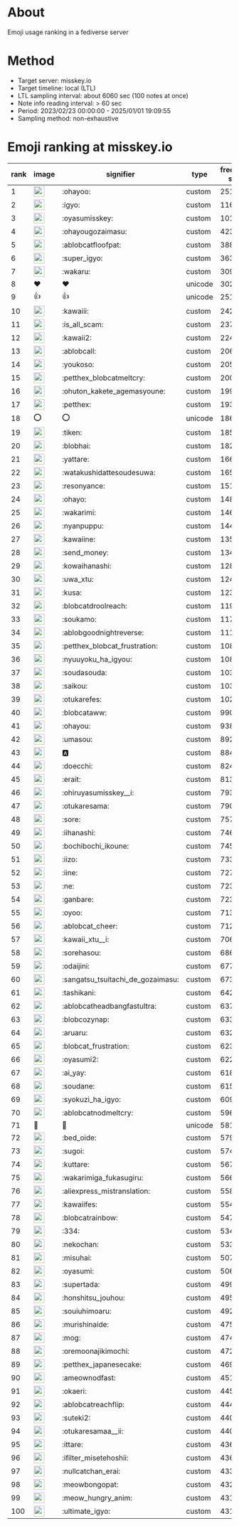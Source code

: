 # About
Emoji usage ranking in a fediverse server

# Method
- Target server: misskey.io
- Target timeline: local (LTL)
- LTL sampling interval: about 6060 sec (100 notes at once)
- Note info reading interval: > 60 sec
- Period: 2023/02/23 00:00:00 - 2025/01/01 19:09:55 
- Sampling method: non-exhaustive

# Emoji ranking at misskey.io

|rank|image|signifier|type|frequency score|
|----|----|----|----|----|
|1|<img height="24" src="https://misskey.io/emoji/ohayoo.webp">|:ohayoo:|custom|251307|
|2|<img height="24" src="https://misskey.io/emoji/igyo.webp">|:igyo:|custom|116507|
|3|<img height="24" src="https://misskey.io/emoji/oyasumisskey.webp">|:oyasumisskey:|custom|101222|
|4|<img height="24" src="https://misskey.io/emoji/ohayougozaimasu.webp">|:ohayougozaimasu:|custom|42374|
|5|<img height="24" src="https://misskey.io/emoji/ablobcatfloofpat.webp">|:ablobcatfloofpat:|custom|38836|
|6|<img height="24" src="https://misskey.io/emoji/super_igyo.webp">|:super_igyo:|custom|36387|
|7|<img height="24" src="https://misskey.io/emoji/wakaru.webp">|:wakaru:|custom|30954|
|8|❤|❤|unicode|30211|
|9|👍|👍|unicode|25164|
|10|<img height="24" src="https://misskey.io/emoji/kawaiii.webp">|:kawaiii:|custom|24209|
|11|<img height="24" src="https://misskey.io/emoji/is_all_scam.webp">|:is_all_scam:|custom|23708|
|12|<img height="24" src="https://misskey.io/emoji/kawaii2.webp">|:kawaii2:|custom|22455|
|13|<img height="24" src="https://misskey.io/emoji/ablobcall.webp">|:ablobcall:|custom|20605|
|14|<img height="24" src="https://misskey.io/emoji/youkoso.webp">|:youkoso:|custom|20508|
|15|<img height="24" src="https://misskey.io/emoji/petthex_blobcatmeltcry.webp">|:petthex_blobcatmeltcry:|custom|20088|
|16|<img height="24" src="https://misskey.io/emoji/ohuton_kakete_agemasyoune.webp">|:ohuton_kakete_agemasyoune:|custom|19954|
|17|<img height="24" src="https://misskey.io/emoji/petthex.webp">|:petthex:|custom|19337|
|18|⭕|⭕|unicode|18687|
|19|<img height="24" src="https://misskey.io/emoji/tiken.webp">|:tiken:|custom|18545|
|20|<img height="24" src="https://misskey.io/emoji/blobhai.webp">|:blobhai:|custom|18217|
|21|<img height="24" src="https://misskey.io/emoji/yattare.webp">|:yattare:|custom|16603|
|22|<img height="24" src="https://misskey.io/emoji/watakushidattesoudesuwa.webp">|:watakushidattesoudesuwa:|custom|16569|
|23|<img height="24" src="https://misskey.io/emoji/resonyance.webp">|:resonyance:|custom|15163|
|24|<img height="24" src="https://misskey.io/emoji/ohayo.webp">|:ohayo:|custom|14893|
|25|<img height="24" src="https://misskey.io/emoji/wakarimi.webp">|:wakarimi:|custom|14630|
|26|<img height="24" src="https://misskey.io/emoji/nyanpuppu.webp">|:nyanpuppu:|custom|14459|
|27|<img height="24" src="https://misskey.io/emoji/kawaiine.webp">|:kawaiine:|custom|13584|
|28|<img height="24" src="https://misskey.io/emoji/send_money.webp">|:send_money:|custom|13407|
|29|<img height="24" src="https://misskey.io/emoji/kowaihanashi.webp">|:kowaihanashi:|custom|12830|
|30|<img height="24" src="https://misskey.io/emoji/uwa_xtu.webp">|:uwa_xtu:|custom|12456|
|31|<img height="24" src="https://misskey.io/emoji/kusa.webp">|:kusa:|custom|12312|
|32|<img height="24" src="https://misskey.io/emoji/blobcatdroolreach.webp">|:blobcatdroolreach:|custom|11958|
|33|<img height="24" src="https://misskey.io/emoji/soukamo.webp">|:soukamo:|custom|11718|
|34|<img height="24" src="https://misskey.io/emoji/ablobgoodnightreverse.webp">|:ablobgoodnightreverse:|custom|11183|
|35|<img height="24" src="https://misskey.io/emoji/petthex_blobcat_frustration.webp">|:petthex_blobcat_frustration:|custom|10839|
|36|<img height="24" src="https://misskey.io/emoji/nyuuyoku_ha_igyou.webp">|:nyuuyoku_ha_igyou:|custom|10820|
|37|<img height="24" src="https://misskey.io/emoji/soudasouda.webp">|:soudasouda:|custom|10318|
|38|<img height="24" src="https://misskey.io/emoji/saikou.webp">|:saikou:|custom|10308|
|39|<img height="24" src="https://misskey.io/emoji/otukarefes.webp">|:otukarefes:|custom|10258|
|40|<img height="24" src="https://misskey.io/emoji/blobcataww.webp">|:blobcataww:|custom|9901|
|41|<img height="24" src="https://misskey.io/emoji/ohayou.webp">|:ohayou:|custom|9380|
|42|<img height="24" src="https://misskey.io/emoji/umasou.webp">|:umasou:|custom|8924|
|43|<img height="24" src="https://misskey.io/emoji/a.webp">|:a:|custom|8844|
|44|<img height="24" src="https://misskey.io/emoji/doecchi.webp">|:doecchi:|custom|8243|
|45|<img height="24" src="https://misskey.io/emoji/erait.webp">|:erait:|custom|8130|
|46|<img height="24" src="https://misskey.io/emoji/ohiruyasumisskey__i.webp">|:ohiruyasumisskey__i:|custom|7939|
|47|<img height="24" src="https://misskey.io/emoji/otukaresama.webp">|:otukaresama:|custom|7906|
|48|<img height="24" src="https://misskey.io/emoji/sore.webp">|:sore:|custom|7579|
|49|<img height="24" src="https://misskey.io/emoji/iihanashi.webp">|:iihanashi:|custom|7460|
|50|<img height="24" src="https://misskey.io/emoji/bochibochi_ikoune.webp">|:bochibochi_ikoune:|custom|7455|
|51|<img height="24" src="https://misskey.io/emoji/iizo.webp">|:iizo:|custom|7333|
|52|<img height="24" src="https://misskey.io/emoji/iine.webp">|:iine:|custom|7274|
|53|<img height="24" src="https://misskey.io/emoji/ne.webp">|:ne:|custom|7237|
|54|<img height="24" src="https://misskey.io/emoji/ganbare.webp">|:ganbare:|custom|7230|
|55|<img height="24" src="https://misskey.io/emoji/oyoo.webp">|:oyoo:|custom|7134|
|56|<img height="24" src="https://misskey.io/emoji/ablobcat_cheer.webp">|:ablobcat_cheer:|custom|7121|
|57|<img height="24" src="https://misskey.io/emoji/kawaii_xtu__i.webp">|:kawaii_xtu__i:|custom|7064|
|58|<img height="24" src="https://misskey.io/emoji/sorehasou.webp">|:sorehasou:|custom|6861|
|59|<img height="24" src="https://misskey.io/emoji/odaijini.webp">|:odaijini:|custom|6775|
|60|<img height="24" src="https://misskey.io/emoji/sangatsu_tsuitachi_de_gozaimasu.webp">|:sangatsu_tsuitachi_de_gozaimasu:|custom|6730|
|61|<img height="24" src="https://misskey.io/emoji/tashikani.webp">|:tashikani:|custom|6422|
|62|<img height="24" src="https://misskey.io/emoji/ablobcatheadbangfastultra.webp">|:ablobcatheadbangfastultra:|custom|6372|
|63|<img height="24" src="https://misskey.io/emoji/blobcozynap.webp">|:blobcozynap:|custom|6338|
|64|<img height="24" src="https://misskey.io/emoji/aruaru.webp">|:aruaru:|custom|6328|
|65|<img height="24" src="https://misskey.io/emoji/blobcat_frustration.webp">|:blobcat_frustration:|custom|6238|
|66|<img height="24" src="https://misskey.io/emoji/oyasumi2.webp">|:oyasumi2:|custom|6226|
|67|<img height="24" src="https://misskey.io/emoji/ai_yay.webp">|:ai_yay:|custom|6185|
|68|<img height="24" src="https://misskey.io/emoji/soudane.webp">|:soudane:|custom|6156|
|69|<img height="24" src="https://misskey.io/emoji/syokuzi_ha_igyo.webp">|:syokuzi_ha_igyo:|custom|6097|
|70|<img height="24" src="https://misskey.io/emoji/ablobcatnodmeltcry.webp">|:ablobcatnodmeltcry:|custom|5961|
|71|🎉|🎉|unicode|5812|
|72|<img height="24" src="https://misskey.io/emoji/bed_oide.webp">|:bed_oide:|custom|5794|
|73|<img height="24" src="https://misskey.io/emoji/sugoi.webp">|:sugoi:|custom|5746|
|74|<img height="24" src="https://misskey.io/emoji/kuttare.webp">|:kuttare:|custom|5679|
|75|<img height="24" src="https://misskey.io/emoji/wakarimiga_fukasugiru.webp">|:wakarimiga_fukasugiru:|custom|5660|
|76|<img height="24" src="https://misskey.io/emoji/aliexpress_mistranslation.webp">|:aliexpress_mistranslation:|custom|5587|
|77|<img height="24" src="https://misskey.io/emoji/kawaiifes.webp">|:kawaiifes:|custom|5543|
|78|<img height="24" src="https://misskey.io/emoji/blobcatrainbow.webp">|:blobcatrainbow:|custom|5470|
|79|<img height="24" src="https://misskey.io/emoji/334.webp">|:334:|custom|5342|
|80|<img height="24" src="https://misskey.io/emoji/nekochan.webp">|:nekochan:|custom|5335|
|81|<img height="24" src="https://misskey.io/emoji/misuhai.webp">|:misuhai:|custom|5070|
|82|<img height="24" src="https://misskey.io/emoji/oyasumi.webp">|:oyasumi:|custom|5065|
|83|<img height="24" src="https://misskey.io/emoji/supertada.webp">|:supertada:|custom|4992|
|84|<img height="24" src="https://misskey.io/emoji/honshitsu_jouhou.webp">|:honshitsu_jouhou:|custom|4959|
|85|<img height="24" src="https://misskey.io/emoji/souiuhimoaru.webp">|:souiuhimoaru:|custom|4928|
|86|<img height="24" src="https://misskey.io/emoji/murishinaide.webp">|:murishinaide:|custom|4757|
|87|<img height="24" src="https://misskey.io/emoji/mog.webp">|:mog:|custom|4748|
|88|<img height="24" src="https://misskey.io/emoji/oremoonajikimochi.webp">|:oremoonajikimochi:|custom|4722|
|89|<img height="24" src="https://misskey.io/emoji/petthex_japanesecake.webp">|:petthex_japanesecake:|custom|4697|
|90|<img height="24" src="https://misskey.io/emoji/ameownodfast.webp">|:ameownodfast:|custom|4513|
|91|<img height="24" src="https://misskey.io/emoji/okaeri.webp">|:okaeri:|custom|4451|
|92|<img height="24" src="https://misskey.io/emoji/ablobcatreachflip.webp">|:ablobcatreachflip:|custom|4449|
|93|<img height="24" src="https://misskey.io/emoji/suteki2.webp">|:suteki2:|custom|4404|
|94|<img height="24" src="https://misskey.io/emoji/otukaresamaa__ii.webp">|:otukaresamaa__ii:|custom|4400|
|95|<img height="24" src="https://misskey.io/emoji/ittare.webp">|:ittare:|custom|4366|
|96|<img height="24" src="https://misskey.io/emoji/ifilter_misetehoshii.webp">|:ifilter_misetehoshii:|custom|4362|
|97|<img height="24" src="https://misskey.io/emoji/nullcatchan_erai.webp">|:nullcatchan_erai:|custom|4330|
|98|<img height="24" src="https://misskey.io/emoji/meowbongopat.webp">|:meowbongopat:|custom|4329|
|99|<img height="24" src="https://misskey.io/emoji/meow_hungry_anim.webp">|:meow_hungry_anim:|custom|4316|
|100|<img height="24" src="https://misskey.io/emoji/ultimate_igyo.webp">|:ultimate_igyo:|custom|4312|
